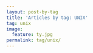```yaml
---
layout: post-by-tag
title: 'Articles by tag: UNIX'
tag: unix
image:
  feature: ty.jpg
permalink: tag/unix/
---
```

